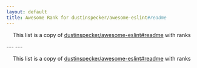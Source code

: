 ```yaml
---
layout: default
title: Awesome Rank for dustinspecker/awesome-eslint#readme
---
```


<p align="center">
	This list is a copy of <a href="https://github.com/dustinspecker/awesome-eslint#readme">dustinspecker/awesome-eslint#readme</a> with ranks
</p>
---
---
<p align="center">
	This list is a copy of <a href="https://github.com/dustinspecker/awesome-eslint#readme">dustinspecker/awesome-eslint#readme</a> with ranks
</p>
